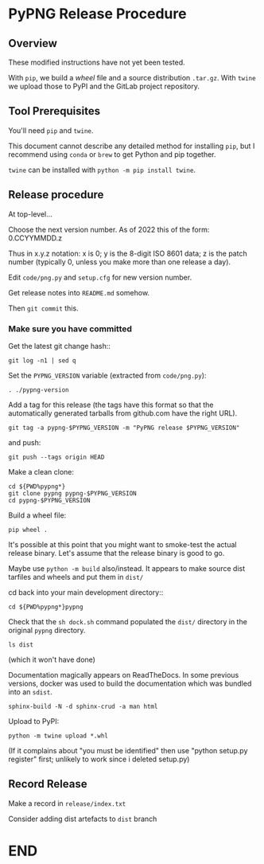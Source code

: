 # PyPNG Release Procedure

## Overview

These modified instructions have not yet been tested.

With `pip`, we build a _wheel_ file and a source distribution
`.tar.gz`.
With `twine` we upload those to PyPI and the GitLab project
repository.

## Tool Prerequisites

You'll need `pip` and `twine`.

This document cannot describe any detailed method for installing `pip`,
but I recommend using `conda` or `brew` to get Python and pip
together.

`twine` can be installed with `python -m pip install twine`.

## Release procedure

At top-level...

Choose the next version number.
As of 2022 this of the form: 0.CCYYMMDD.z

Thus in x.y.z notation: x is 0; y is the 8-digit ISO 8601 data;
z is the patch number (typically 0, unless you make more than
one release a day).

Edit ``code/png.py`` and ``setup.cfg`` for new version number.

Get release notes into ``README.md`` somehow.

Then ``git commit`` this.

### Make sure you have committed

Get the latest git change hash::

    git log -n1 | sed q

Set the `PYPNG_VERSION` variable (extracted from `code/png.py`):

    . ./pypng-version

Add a tag for this release (the tags have this format so that
the automatically generated tarballs from github.com have the
right URL).

    git tag -a pypng-$PYPNG_VERSION -m "PyPNG release $PYPNG_VERSION"

and push:

    git push --tags origin HEAD

Make a clean clone:

    cd ${PWD%pypng*}
    git clone pypng pypng-$PYPNG_VERSION
    cd pypng-$PYPNG_VERSION

Build a wheel file:

    pip wheel .

It's possible at this point that you might want to smoke-test the actual
release binary.  Let's assume that the release binary is good to go.

Maybe use `python -m build` also/instead. It appears to make
source dist tarfiles and wheels and put them in `dist/`

cd back into your main development directory::

    cd ${PWD%pypng*}pypng

Check that the `sh dock.sh` command populated
the `dist/` directory in the original `pypng` directory.

    ls dist

(which it won't have done)

Documentation magically appears on ReadTheDocs.
In some previous versions, docker was used to build the
documentation which was bundled into an `sdist`.

    sphinx-build -N -d sphinx-crud -a man html

Upload to PyPI:

    python -m twine upload *.whl

(If it complains about "you must be identified" then use
"python setup.py register" first; unlikely to work since i
deleted setup.py)

## Record Release

Make a record in ``release/index.txt``

Consider adding dist artefacts to `dist` branch


# END
